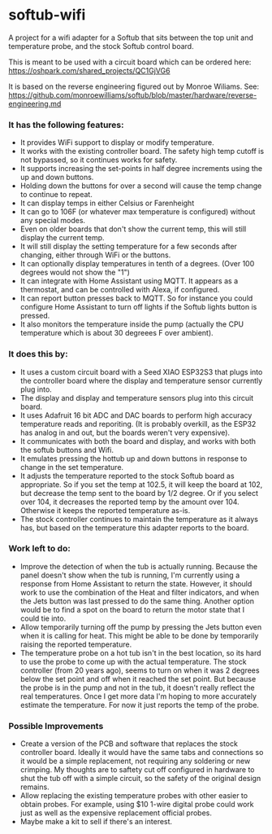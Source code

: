 # softub-wifi
A project for a wifi adapter for a Softub that sits between the top unit and temperature probe, and the stock Softub control board.

This is meant to be used with a circuit board which can be ordered here:
https://oshpark.com/shared_projects/QC1GjVG6

It is based on the reverse engineering figured out by Monroe Wiliams.  See:
https://github.com/monroewilliams/softub/blob/master/hardware/reverse-engineering.md

### It has the following features:
* It provides WiFi support to display or modify temperature.
* It works with the existing controller board. The safety high temp cutoff is not bypassed, so it continues works for safety.
* It supports increasing the set-points in half degree increments using the up and down buttons.
* Holding down the buttons for over a second will cause the temp change to continue to repeat.
* It can display temps in either Celsius or Farenheight
* It can go to 106F (or whatever max temperature is configured) without any special modes.
* Even on older boards that don't show the current temp, this will still display the current temp.
* It will still display the setting temperature for a few seconds after changing, either through WiFi or the buttons.
* It can optionally display temperatures in tenth of a degrees.  (Over 100 degrees would not show the "1")
* It can integrate with Home Assistant using MQTT.  It appears as a thermostat, and can be controlled with Alexa, if configured.
* It can report button presses back to MQTT.  So for instance you could configure Home Assistant to turn off lights if the Softub lights button is pressed.
* It also monitors the temperature inside the pump (actually the CPU temperature which is about 30 degreees F over ambient).

### It does this by:
* It uses a custom circuit board with a Seed XIAO ESP32S3 that plugs into the controller board where the display and temperature sensor currently plug into.
* The display and display and temperature sensors plug into this circuit board.
* It uses Adafruit 16 bit ADC and DAC boards to perform high accuracy temperature reads and reporiting.  (It is probably overkill, as the ESP32 has analog in and out, but the boards weren't very expensive).
* It communicates with both the board and display, and works with both the softub buttons and Wifi.
* It emulates pressing the hottub up and down buttons in response to change in the set temperature.
* It adjusts the temperature reported to the stock Softub board as appropriate.  So if you set the temp at 102.5, it will keep the board at 102, but decrease the temp sent to the board by 1/2 degree. Or if you select over 104, it decreases the reported temp by the amount over 104. Otherwise it keeps the reported temperature as-is.
* The stock controller continues to maintain the temperature as it always has, but based on the temperature this adapter reports to the board.

### Work left to do:
* Improve the detection of when the tub is actually running. Because the panel doesn't show when the tub is running, I'm currently using a response from Home Assistant to return the state.  However, it should work to use the combination of the Heat and filter indicators, and when the Jets button was last pressed to do the same thing.  Another option would be to find a spot on the board to return the motor state that I could tie into.
* Allow temporarily turning off the pump by pressing the Jets button even when it is calling for heat.  This might be able to be done by temporarily raising the reported temperature.
* The temperature probe on a hot tub isn't in the best location, so its hard to use the probe to come up with the actual temperature. The stock controller (from 20 years ago), seems to turn on when it was 2 degrees below the set point and off when it reached the set point. But because the probe is in the pump and not in the tub, it doesn't really reflect the real temperatures. Once I get more data I'm hoping to more accurately estimate the temperature.  For now it just reports the temp of the probe.

### Possible Improvements
* Create a version of the PCB and software that replaces the stock controller board. Ideally it would have the same tabs and connections so it would be a simple replacement, not requiring any soldering or new crimping.  My thoughts are to saftety cut off configured in hardware to shut the tub off with a simple circuit, so the safety of the original design remains.
* Allow replacing the existing temperature probes with other easier to obtain probes.  For example, using $10 1-wire digital probe could work just as well as the expensive replacement official probes.
* Maybe make a kit to sell if there's an interest.

  
